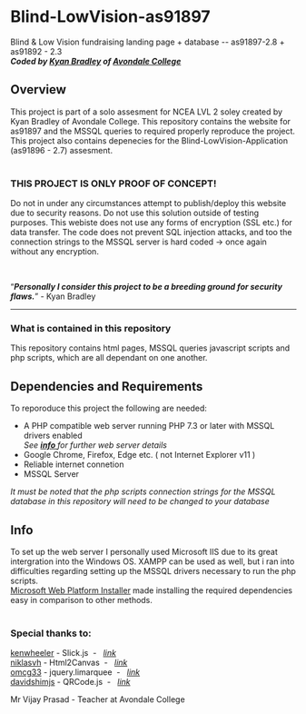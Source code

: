 
# Blind-LowVision-as91897
Blind &amp; Low Vision fundraising landing page + database -- as91897-2.8 + as91892 - 2.3<br/>
***Coded by <a href="https://github.com/bradley-kyan" title="bradley-kyan Github">Kyan Bradley</a> of [Avondale College](https://www.avcol.school.nz/)***

## Overview ##
This project is part of a solo assesment for NCEA LVL 2 soley created by Kyan Bradley of Avondale College. This repository contains the website for as91897 and the MSSQL queries to required properly reproduce the project.
This project also contains depenecies for the Blind-LowVision-Application (as91896 - 2.7) assesment.<br><br>
<h3 title="DONT EVEN THINK ABOUT USING THIS OUTSIDE TESTING PURPOSES">THIS PROJECT IS ONLY PROOF OF CONCEPT!</h3>  
<p>Do not in under any circumstances attempt to publish/deploy this website due to security reasons. Do not use this solution outside of testing purposes. This webiste does not use any forms of encryption (SSL etc.) for data transfer. The code does not prevent SQL injection attacks, and too the connection strings to the MSSQL server is hard coded -> once again without any encryption.</p><br>
<p><q><b><i>Personally I consider this project to be a breeding ground for security flaws.</i></b></q> - Kyan Bradley </p>
<hr>

### What is contained in this repository ###
This repository contains html pages, MSSQL queries javascript scripts and php scripts, which are all dependant on one another.
## Dependencies and Requirements ##
To reporoduce this project the following are needed:
<ul><li>A PHP compatible web server running PHP 7.3 or later with MSSQL drivers enabled <br><i> See <a href="#info"><b>info </b></a> for further web server details</i>
<li>Google Chrome, Firefox, Edge etc. ( not Internet Explorer v11 )
<li>Reliable internet connetion
<li>MSSQL Server</ul>

*It must be noted that the php scripts connection strings for the MSSQL database in this repository will need to be changed to your database*

## Info ##
To set up the web server I personally used Microsoft IIS due to its great intergration into the Windows OS. XAMPP can be used as well, but i ran into difficulties regarding setting up the MSSQL drivers necessary to run the php scripts.<br>
[Microsoft Web Platform Installer](https://www.microsoft.com/web/downloads/platform.aspx) made installing the required dependencies easy in comparison to other methods.<br><br>

### Special thanks to: ###
 [kenwheeler](https://github.com/kenwheeler) - Slick.js &nbsp;-&nbsp;&nbsp; *[link](https://github.com/kenwheeler/slick/)*<br/>
 [niklasvh](https://github.com/niklasvh) - Html2Canvas &nbsp;-&nbsp;&nbsp; *[link](https://github.com/niklasvh/html2canvas)*<br/>
 [omcg33](https://github.com/omcg33) - jquery.limarquee &nbsp;-&nbsp;&nbsp; *[link](https://github.com/omcg33/jquery.limarquee)*<br/>
 [davidshimjs](https://github.com/davidshimjs) - QRCode.js &nbsp;-&nbsp;&nbsp; *[link](https://github.com/davidshimjs/qrcodejs)*

 
 Mr Vijay Prasad - Teacher at Avondale College<br>
